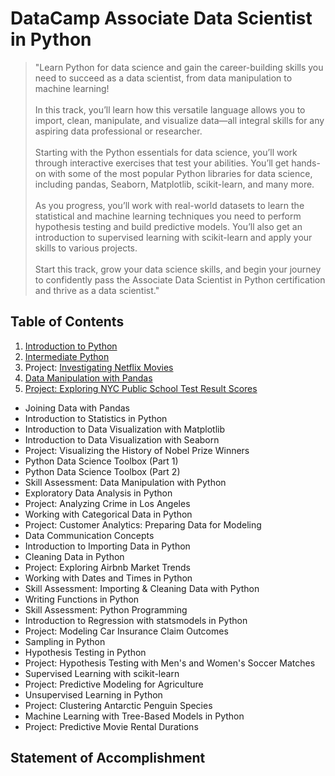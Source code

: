 # DataCamp Associate Data Scientist in Python
> "Learn Python for data science and gain the career-building skills you need to succeed as a data scientist, from data manipulation to machine learning!<br><br>
In this track, you’ll learn how this versatile language allows you to import, clean, manipulate, and visualize data—all integral skills for any aspiring data professional or researcher.<br><Br>
Starting with the Python essentials for data science, you’ll work through interactive exercises that test your abilities. You’ll get hands-on with some of the most popular Python libraries for data science, including pandas, Seaborn, Matplotlib, scikit-learn, and many more.<br><br>
As you progress, you’ll work with real-world datasets to learn the statistical and machine learning techniques you need to perform hypothesis testing and build predictive models. You’ll also get an introduction to supervised learning with scikit-learn and apply your skills to various projects.<Br><Br>
Start this track, grow your data science skills, and begin your journey to confidently pass the Associate Data Scientist in Python certification and thrive as a data scientist."

## Table of Contents
01. [Introduction to Python](https://github.com/KailaniBailey/DATACAMP-Associate-Data-Scientist-in-Python/blob/main/01.%20Introduction%20to%20Python/README.md)
02. [Intermediate Python](https://github.com/KailaniBailey/DATACAMP-Associate-Data-Scientist-in-Python/tree/main/02.%20Intermediate%20Python)
03. Project: [Investigating Netflix Movies](https://github.com/KailaniBailey/DATACAMP-Associate-Data-Scientist-in-Python/tree/main/03.%20Project%3A%20Investigating%20Netflix%20Movies)
04. [Data Manipulation with Pandas](https://github.com/KailaniBailey/DATACAMP-Associate-Data-Scientist-in-Python/tree/main/04.%20Data%20Manipulation%20with%20Pandas)
05. [Project: Exploring NYC Public School Test Result Scores](https://github.com/KailaniBailey/DATACAMP-Associate-Data-Scientist-in-Python/tree/main/05.%20Project:%20Exploring%20NYC%20Public%20School%20Test%20Result%20Scores)
- Joining Data with Pandas
- Introduction to Statistics in Python
- Introduction to Data Visualization with Matplotlib
- Introduction to Data Visualization with Seaborn
- Project: Visualizing the History of Nobel Prize Winners
- Python Data Science Toolbox (Part 1)
- Python Data Science Toolbox (Part 2)
- Skill Assessment: Data Manipulation with Python
- Exploratory Data Analysis in Python
- Project: Analyzing Crime in Los Angeles
- Working with Categorical Data in Python
- Project: Customer Analytics: Preparing Data for Modeling
- Data Communication Concepts
- Introduction to Importing Data in Python
- Cleaning Data in Python
- Project: Exploring Airbnb Market Trends
- Working with Dates and Times in Python
- Skill Assessment: Importing & Cleaning Data with Python
- Writing Functions in Python
- Skill Assessment: Python Programming
- Introduction to Regression with statsmodels in Python
- Project: Modeling Car Insurance Claim Outcomes
- Sampling in Python
- Hypothesis Testing in Python
- Project: Hypothesis Testing with Men's and Women's Soccer Matches
- Supervised Learning with scikit-learn
- Project: Predictive Modeling for Agriculture
- Unsupervised Learning in Python
- Project: Clustering Antarctic Penguin Species
- Machine Learning with Tree-Based Models in Python
- Project: Predictive Movie Rental Durations
## Statement of Accomplishment
